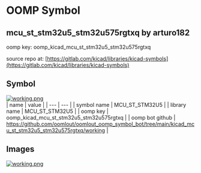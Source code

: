 # OOMP Symbol  
## mcu_st_stm32u5_stm32u575rgtxq  by arturo182  
  
oomp key: oomp_kicad_mcu_st_stm32u5_stm32u575rgtxq  
  
source repo at: [https://gitlab.com/kicad/libraries/kicad-symbols](https://gitlab.com/kicad/libraries/kicad-symbols)  
## Symbol  
  
[![working.png](working_600.png)](working.png)  
| name | value | 
| --- | --- | 
| symbol name | MCU_ST_STM32U5 | 
| library name | MCU_ST_STM32U5 | 
| oomp key | oomp_kicad_mcu_st_stm32u5_stm32u575rgtxq | 
| oomp bot github | https://github.com/oomlout/oomlout_oomp_symbol_bot/tree/main/kicad_mcu_st_stm32u5_stm32u575rgtxq/working | 
## Images  
  
[![working.png](working_140.png)](working.png)  

